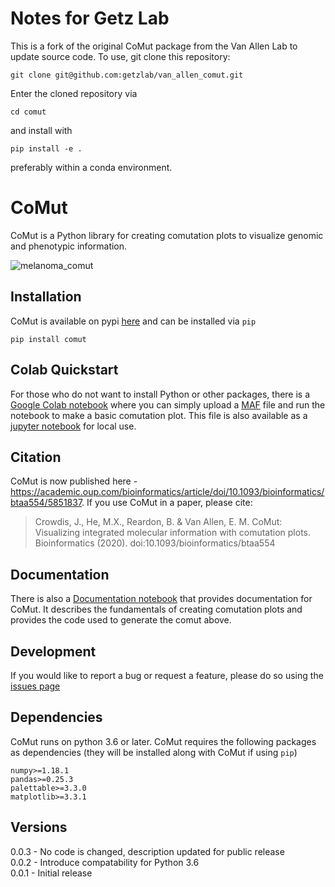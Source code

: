 # Notes for Getz Lab

This is a fork of the original CoMut package from the Van Allen Lab to update source code.
To use, git clone this repository:

`git clone git@github.com:getzlab/van_allen_comut.git`

Enter the cloned repository via

`cd comut`

and install with

`pip install -e .`

preferably within a conda environment.

# CoMut
CoMut is a Python library for creating comutation plots to visualize genomic and phenotypic information.

![melanoma_comut](https://raw.githubusercontent.com/vanallenlab/comut/master/examples/images/melanoma_comut.png)


## Installation

CoMut is available on pypi [here](https://pypi.org/project/comut/) and can be installed via `pip`

`pip install comut`

## Colab Quickstart

For those who do not want to install Python or other packages, there is a [Google Colab notebook](https://colab.research.google.com/github/vanallenlab/comut/blob/master/examples/quickstart.ipynb) where you can simply upload a [MAF](https://software.broadinstitute.org/software/igv/MutationAnnotationFormat) file and run the notebook to make a basic comutation plot. This file is also available as a [jupyter notebook](https://github.com/vanallenlab/comut/blob/master/examples/quickstart.ipynb) for local use. 

## Citation 

CoMut is now published here - https://academic.oup.com/bioinformatics/article/doi/10.1093/bioinformatics/btaa554/5851837. If you use CoMut in a paper, please cite:
> Crowdis, J., He, M.X., Reardon, B. & Van Allen, E. M. CoMut: Visualizing integrated molecular information with comutation plots. Bioinformatics (2020). doi:10.1093/bioinformatics/btaa554

## Documentation

There is also a [Documentation notebook](https://github.com/vanallenlab/comut/blob/master/examples/documentation.ipynb) that provides documentation for CoMut. It describes the fundamentals of creating comutation plots and provides the code used to generate the comut above.

## Development

If you would like to report a bug or request a feature, please do so using the [issues page](https://github.com/vanallenlab/comut/issues)

## Dependencies

CoMut runs on python 3.6 or later. CoMut requires the following packages as dependencies (they will be installed along with CoMut if using `pip`)

```
numpy>=1.18.1
pandas>=0.25.3
palettable>=3.3.0
matplotlib>=3.3.1
```

## Versions

0.0.3 - No code is changed, description updated for public release  
0.0.2 - Introduce compatability for Python 3.6  
0.0.1 - Initial release
